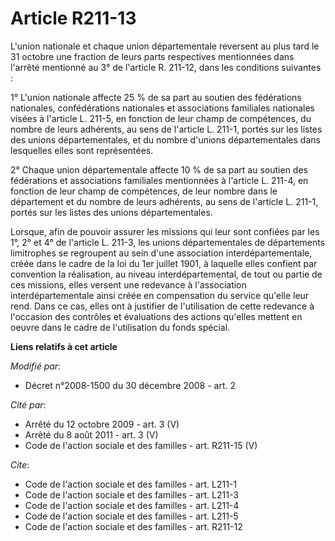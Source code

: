 # Article R211-13

L'union nationale et chaque union départementale reversent au plus tard le 31 octobre une fraction de leurs parts respectives
mentionnées dans l'arrêté mentionné au 3° de l'article R. 211-12, dans les conditions suivantes : 

1° L'union nationale affecte 25 % de sa part au soutien des fédérations nationales, confédérations nationales et associations
familiales nationales visées à l'article L. 211-5, en fonction de leur champ de compétences, du nombre de leurs adhérents, au
sens de l'article L. 211-1, portés sur les listes des unions départementales, et du nombre d'unions départementales dans
lesquelles elles sont représentées. 

2° Chaque union départementale affecte 10 % de sa part au soutien des fédérations et associations familiales mentionnées à
l'article L. 211-4, en fonction de leur champ de compétences, de leur nombre dans le département et du nombre de leurs
adhérents, au sens de l'article L. 211-1, portés sur les listes des unions départementales. 

Lorsque, afin de pouvoir assurer les missions qui leur sont confiées par les 1°, 2° et 4° de l'article L. 211-3, les unions
départementales de départements limitrophes se regroupent au sein d'une association interdépartementale, créée dans le cadre
de la loi du 1er juillet 1901, à laquelle elles confient par convention la réalisation, au niveau interdépartemental, de tout
ou partie de ces missions, elles versent une redevance à l'association interdépartementale ainsi créée en compensation du
service qu'elle leur rend. Dans ce cas, elles ont à justifier de l'utilisation de cette redevance à l'occasion des contrôles
et évaluations des actions qu'elles mettent en oeuvre dans le cadre de l'utilisation du fonds spécial.

**Liens relatifs à cet article**

_Modifié par_:

  - Décret n°2008-1500 du 30 décembre 2008 - art. 2

_Cité par_:

  - Arrêté du 12 octobre 2009 - art. 3 (V)
  - Arrêté du 8 août 2011 - art. 3 (V)
  - Code de l'action sociale et des familles - art. R211-15 (V)

_Cite_:

  - Code de l'action sociale et des familles - art. L211-1
  - Code de l'action sociale et des familles - art. L211-3
  - Code de l'action sociale et des familles - art. L211-4
  - Code de l'action sociale et des familles - art. L211-5
  - Code de l'action sociale et des familles - art. R211-12
